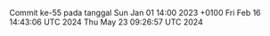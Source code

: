 Commit ke-55 pada tanggal Sun Jan 01 14:00 2023 +0100
Fri Feb 16 14:43:06 UTC 2024
Thu May 23 09:26:57 UTC 2024
